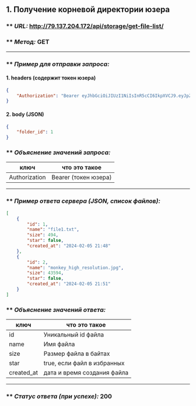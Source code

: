 ## 1. Получение корневой директории юзера

### ** _URL:_ http://79.137.204.172/api/storage/get-file-list/

### ** _Метод:_ GET

<hr>

### ** _Пример для отправки запроса:_

#### 1. headers (содержит токен юзера)

```json
{
    "Authorization": "Bearer eyJhbGciOiJIUzI1NiIsInR5cCI6IkpXVCJ9.eyJpZCI6NSwiZXhwIjoxNzA2MjE5MjMyfQ.yMy6RiCFvhitLZ0IavmQS4P_O1-ksLQgaA8JsB3LLl0"
}
```

#### 2. body (JSON)

```json
{
    "folder_id": 1
}
```

### ** _Объяснение значений запроса:_

| ключ          | что это такое        |
|---------------|----------------------|
| Authorization | Bearer (токен юзера) |

<hr>

### ** _Пример ответа сервера (JSON, список файлов):_

```json
[
    {
        "id": 1,
        "name": "file1.txt",
        "size": 494,
        "star": false,
        "created_at": "2024-02-05 21:48"
    },
    {
        "id": 2,
        "name": "monkey_high_resolution.jpg",
        "size": 43594,
        "star": false,
        "created_at": "2024-02-05 21:51"
    }
]
```

### ** _Объяснение значений ответа:_

| ключ       | что это такое               |
|------------|-----------------------------|
| id         | Уникальный id файла         |
| name       | Имя файла                   |
| size       | Размер файла в байтах       |
| star       | true, если файл в избранных |
| created_at | дата и время создания файла |

<hr>

### ** _Статус ответа (при успехе):_ 200

